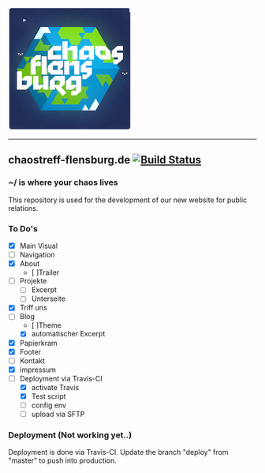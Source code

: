 ![Logo Chaostreff Flensburg](./doc/logo.png)

---
## chaostreff-flensburg.de [![Build Status](https://travis-ci.org/chaostreff-flensburg/website.svg?branch=deploy)](https://travis-ci.org/chaostreff-flensburg/website)
### ~/ is where your chaos lives
This repository is used for the development of our new website for public relations.


### To Do's

- [X] Main Visual
- [ ] Navigation
- [X] About
  - [ ]Trailer
- [ ] Projekte
  - [ ] Excerpt
  - [ ] Unterseite
- [X] Triff uns
- [ ] Blog
  - [ ]Theme
  - [x] automatischer Excerpt
- [X] Papierkram
- [X] Footer
- [ ] Kontakt
- [X] impressum
- [ ] Deployment via Travis-CI
  - [x] activate Travis
  - [x] Test script
  - [ ] config env
  - [ ] upload via SFTP

### Deployment (Not working yet..)

Deployment is done via Travis-CI. Update the branch "deploy" from "master" to push into production.
